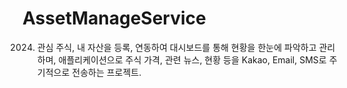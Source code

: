 # AssetManageService
2024) 관심 주식, 내 자산을 등록, 연동하여 대시보드를 통해 현황을 한눈에 파악하고 관리하며, 애플리케이션으로 주식 가격, 관련 뉴스, 현황 등을 Kakao, Email, SMS로 주기적으로 전송하는 프로젝트.
